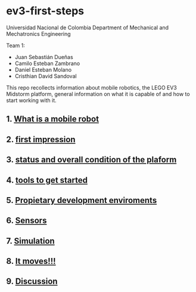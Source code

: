 # ev3-first-steps
Universidad Nacional de Colombia Department of Mechanical and Mechatronics Engineering

Team 1:

- Juan Sebastián Dueñas
- Camilo Esteban Zambrano
- Daniel Esteban Molano
- Cristhian David Sandoval
  
This repo recollects information about mobile robotics, the LEGO EV3 Midstorm platform, general information on what it is capable of and how to start working with it.

## 1. [What is a mobile robot](1_what_is_a_mobile_robot.md)
## 2. [first impression](2_ev3_first_impression.md)
## 3. [status and overall condition of the plaform](3_ev3_condition.md)
## 4. [tools to get started](4_tools.md)
## 5. [Propietary development enviroments](5_IDE.md)
## 6. [Sensors](6_sensors.md)
## 7. [Simulation](8_simulation.md)
## 8. [It moves!!!](9_first_steps.md)
## 9. [Discussion](10_discussion.md)
